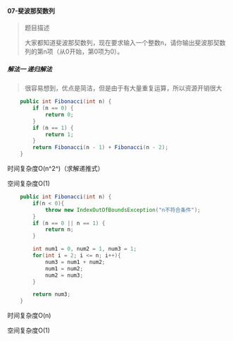 #### 07-斐波那契数列

> 题目描述
>
> 大家都知道斐波那契数列，现在要求输入一个整数n，请你输出斐波那契数列的第n项（从0开始，第0项为0）。



##### 解法一 递归解法

> 很容易想到，优点是简洁，但是由于有大量重复运算，所以资源开销很大

```java
    public int Fibonacci(int n) {
        if (n == 0) {
            return 0;
        }
        if (n == 1) {
            return 1;
        }
        return Fibonacci(n - 1) + Fibonacci(n - 2);
    }
```

时间复杂度O(n^2^)（求解递推式）

空间复杂度O(1)



```java
    public int Fibonacci(int n) {
        if(n < 0){
            throw new IndexOutOfBoundsException("n不符合条件");
        }
        if (n == 0 || n == 1) {
            return n;
        }

        int num1 = 0, num2 = 1, num3 = 1;
        for(int i = 2; i <= n; i++){
            num3 = num1 + num2;
            num1 = num2;
            num2 = num3;
        }

        return num3;
    }
```

时间复杂度O(n)

空间复杂度O(1)
